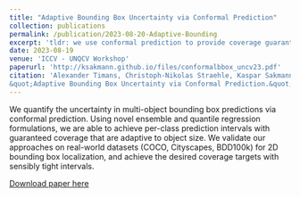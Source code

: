 ```yaml
---
title: "Adaptive Bounding Box Uncertainty via Conformal Prediction"
collection: publications
permalink: /publication/2023-08-20-Adaptive-Bounding
excerpt: 'tldr: we use conformal prediction to provide coverage guarantees for bounding boxes'
date: 2023-08-19
venue: 'ICCV - UNQCV Workshop'
paperurl: 'http://ksakmann.github.io/files/conformalbbox_uncv23.pdf'
citation: 'Alexander Timans, Christoph-Nikolas Straehle, Kaspar Sakmann, Eric Nalisnick (2023). 
&quot;Adaptive Bounding Box Uncertainty via Conformal Prediction.&quot; <i>https://uncv2023.github.io/papers/</i>'
---
```


We quantify the uncertainty in multi-object bounding
box predictions via conformal prediction. Using novel ensemble and quantile regression formulations, we are able
to achieve per-class prediction intervals with guaranteed
coverage that are adaptive to object size. We validate
our approaches on real-world datasets (COCO, Cityscapes,
BDD100k) for 2D bounding box localization, and achieve
the desired coverage targets with sensibly tight intervals.


[Download paper here](http://ksakmann.github.io/files/conformalbbox_uncv23.pdf)

